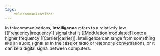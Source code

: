 ```yaml
---
tags:
  - telecommunications
---
```

In telecommunications, **intelligence** refers to a relatively low-[[Frequency|frequency]] signal that is [[Modulation|modulated]] onto a higher frequency [[Carrier|carrier]]. Intelligence can range from something like an audio signal as in the case of radio or telephone conversations, or it can be a digital signal between computers.